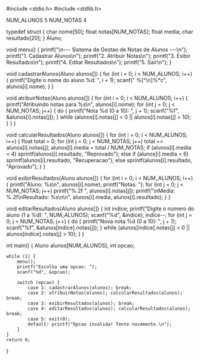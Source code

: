#include <stdio.h>
#include <stdlib.h>

 NUM_ALUNOS 5
 NUM_NOTAS 4

typedef struct {
    char nome[50];
    float notas[NUM_NOTAS];
    float media;
    char resultado[20];
} Aluno;

void menu() {
    printf("\n--- Sistema de Gestao de Notas de Alunos ---\n");
    printf("1. Cadastrar Alunos\n");
    printf("2. Atribuir Notas\n");
    printf("3. Exibir Resultados\n");
    printf("4. Editar Resultados\n");
    printf("5. Sair\n");
}

void cadastrarAlunos(Aluno alunos[]) {
    for (int i = 0; i < NUM_ALUNOS; i++) {
        printf("Digite o nome do aluno %d: ", i + 1);
        scanf(" %[^\n]%*c", alunos[i].nome);
    }
}

void atribuirNotas(Aluno alunos[]) {
    for (int i = 0; i < NUM_ALUNOS; i++) {
        printf("Atribuindo notas para %s\n", alunos[i].nome);
        for (int j = 0; j < NUM_NOTAS; j++) {
            do {
                printf("Nota %d (0 a 10): ", j + 1);
                scanf("%f", &alunos[i].notas[j]);
            } while (alunos[i].notas[j] < 0 || alunos[i].notas[j] > 10);
        }
    }
}

void calcularResultados(Aluno alunos[]) {
    for (int i = 0; i < NUM_ALUNOS; i++) {
        float total = 0;
        for (int j = 0; j < NUM_NOTAS; j++) total += alunos[i].notas[j];
        alunos[i].media = total / NUM_NOTAS;
        if (alunos[i].media < 4) sprintf(alunos[i].resultado, "Reprovado");
        else if (alunos[i].media < 6) sprintf(alunos[i].resultado, "Recuperacao");
        else sprintf(alunos[i].resultado, "Aprovado");
    }
}

void exibirResultados(Aluno alunos[]) {
    for (int i = 0; i < NUM_ALUNOS; i++) {
        printf("Aluno: %s\n", alunos[i].nome);
        printf("Notas: ");
        for (int j = 0; j < NUM_NOTAS; j++) printf("%.2f ", alunos[i].notas[j]);
        printf("\nMedia: %.2f\nResultado: %s\n\n", alunos[i].media, alunos[i].resultado);
    }
}

void editarResultados(Aluno alunos[]) {
    int indice;
    printf("Digite o numero do aluno (1 a %d): ", NUM_ALUNOS);
    scanf("%d", &indice);
    indice--;
    for (int j = 0; j < NUM_NOTAS; j++) {
        do {
            printf("Nova nota %d (0 a 10): ", j + 1);
            scanf("%f", &alunos[indice].notas[j]);
        } while (alunos[indice].notas[j] < 0 || alunos[indice].notas[j] > 10);
    }
}

int main() {
    Aluno alunos[NUM_ALUNOS];
    int opcao;

    while (1) {
        menu();
        printf("Escolha uma opcao: ");
        scanf("%d", &opcao);

        switch (opcao) {
            case 1: cadastrarAlunos(alunos); break;
            case 2: atribuirNotas(alunos); calcularResultados(alunos); break;
            case 3: exibirResultados(alunos); break;
            case 4: editarResultados(alunos); calcularResultados(alunos); break;
            case 5: exit(0);
            default: printf("Opcao invalida! Tente novamente.\n");
        }
    }
    return 0;
}
